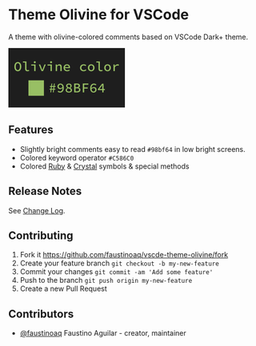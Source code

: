 # Theme Olivine for VSCode

A theme with olivine-colored comments based on VSCode Dark+ theme.

![color](https://raw.githubusercontent.com/faustinoaq/vscode-theme-olivine/master/images/olivine.png)

## Features

- Slightly bright comments easy to read `#98bf64` in low bright screens.
- Colored keyword operator `#C586C0`
- Colored [Ruby](https://www.ruby-lang.org/) & [Crystal](https://crystal-lang.org/) symbols  & special methods

## Release Notes

See [Change Log](https://github.com/faustinoaq/vscode-theme-olivine/blob/master/CHANGELOG.md).

## Contributing

1. Fork it https://github.com/faustinoaq/vscde-theme-olivine/fork
2. Create your feature branch `git checkout -b my-new-feature`
3. Commit your changes `git commit -am 'Add some feature'`
4. Push to the branch `git push origin my-new-feature`
5. Create a new Pull Request

## Contributors

- [@faustinoaq](https://github.com/faustinoaq) Faustino Aguilar - creator, maintainer
